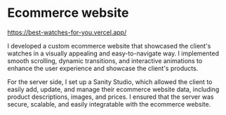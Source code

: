 # Ecommerce website
https://best-watches-for-you.vercel.app/

I developed a custom ecommerce website that showcased the client's watches in a visually appealing and easy-to-navigate way. I implemented smooth scrolling, dynamic transitions, and interactive animations to enhance the user experience and showcase the client's products.

For the server side, I set up a Sanity Studio, which allowed the client to easily add, update, and manage their ecommerce website data, including product descriptions, images, and prices. I ensured that the server was secure, scalable, and easily integratable with the ecommerce website.
